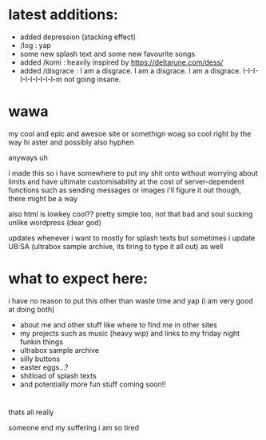 # latest additions:
- added depression (stacking effect)
- /log : yap
- some new splash text and some new favourite songs
- added /komi : heavily inspired by https://deltarune.com/dess/
- added /disgrace : I am a disgrace. I am a disgrace. I am a disgrace. I-I-I-I-I-I-I-I-I-I-m not going insane.

#

# wawa
my cool and epic and awesoe site or somethign woag
so cool right
by the way hi aster and possibly also hyphen

anyways uh

i made this so i have somewhere to put my shit onto without worrying about limits and have ultimate customisability at the cost of server-dependent functions such as sending messages or images
i'll figure it out though, there might be a way

also html is lowkey cool?? pretty simple too, not that bad and soul sucking unlike wordpress (dear god)

updates whenever i want to
mostly for splash texts but sometimes i update UB:SA (ultrabox sample archive, its tiring to type it all out) as well

# what to expect here:
i have no reason to put this other than waste time and yap (i am very good at doing both)
- about me and other stuff like where to find me in other sites
- my projects such as music (heavy wip) and links to my friday night funkin things
- ultrabox sample archive
- silly buttons
- easter eggs...?
- shitload of splash texts
- and potentially more fun stuff coming soon!!


# 

thats all really

someone end my suffering i am so tired
